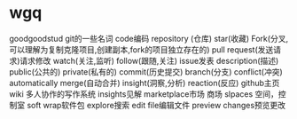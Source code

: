 # wgq
goodgoodstud
git的一些名词
code编码
repository (仓库)
star(收藏)
Fork(分叉,可以理解为复制克隆项目,创建副本,fork的项目独立存在的)
pull request(发送请求)请求修改
watch(关注,监听)
follow(跟随,关注)
issue发表
description(描述)
public(公共的)
private(私有的)
commit(历史提交)
branch(分支)
conflict(冲突)
automatically merge(自动合并)
insight(洞察,分析)
reaction(反应)
github主页
wiki 多人协作的写作系统
insights见解
marketplace市场 商场
slpaces 空间，控制室
soft wrap软件包
explore搜索
edit file编辑文件
preview changes预览更改
